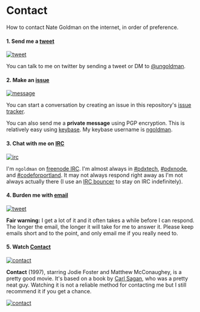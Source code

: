 # Contact

How to contact Nate Goldman on the internet, in order of preference.

#### 1. Send me a [tweet][tweet-url]

[![tweet][tweet-img]][tweet-url]

You can talk to me on twitter by sending a tweet or DM to [@ungoldman](http://twitter.com/ungoldman).

[tweet-img]: http://img.shields.io/badge/send-tweet-brightgreen.svg?style=flat-square
[tweet-url]: https://twitter.com/intent/tweet?text=@ungoldman%20

#### 2. Make an [issue][message-url]

[![message][message-img]][message-url]

You can start a conversation by creating an issue in this repository's [issue tracker](../../issues).

You can also send me a **private message** using PGP encryption. This is relatively easy using [keybase](https://keybase.io/). My keybase username is [ngoldman](https://keybase.io/ngoldman).

[message-img]: http://img.shields.io/badge/create-issue-green.svg?style=flat-square
[message-url]: ../../issues/new

#### 3. Chat with me on [IRC][irc-url]

[![irc][irc-img]][irc-url]

I'm `ngoldman` on [freenode IRC](https://freenode.net/). I'm almost always in [#pdxtech](http://webchat.freenode.net/?channels=pdxtech), [#pdxnode](http://webchat.freenode.net/?channels=pdxnode), and [#codeforportland](http://webchat.freenode.net/?channels=codeforportland). It may not always respond right away as I'm not always actually there (I use an [IRC bouncer](http://en.wikipedia.org/wiki/BNC_(software)) to stay on IRC indefinitely).

[irc-img]: http://img.shields.io/badge/join-freenode-yellow.svg?style=flat-square
[irc-url]: http://webchat.freenode.net/?channels=codeforportland

#### 4. Burden me with [email][email-url]

[![tweet][email-img]][email-url]

**Fair warning:** I get a lot of it and it often takes a while before I can respond. The longer the email, the longer it will take for me to answer it. Please keep emails short and to the point, and only email me if you really need to.

[email-img]: http://img.shields.io/badge/compose-email-orange.svg?style=flat-square
[email-url]: mailto:contact%20at%20ngoldman%20dot%20me

#### 5. Watch [Contact][contact-url]

[![contact][contact-img]][contact-url]

**Contact** (1997), starring Jodie Foster and Matthew McConaughey, is a pretty good movie. It's based on a book by [Carl Sagan](http://en.wikipedia.org/wiki/Carl_Sagan), who was a pretty neat guy. Watching it is not a reliable method for contacting me but I still recommend it if you get a chance.

[![contact][contact-poster]][contact-imdb]

[contact-img]: http://img.shields.io/badge/watch-contact-red.svg?style=flat-square
[contact-url]: https://www.youtube.com/watch?v=d9C2cF3KvP8
[contact-poster]: http://ia.media-imdb.com/images/M/MV5BMjEyMDQxMTMxMF5BMl5BanBnXkFtZTcwNTU0ODcyMg@@._V1_SX640_SY720_.jpg
[contact-imdb]: http://www.imdb.com/title/tt0118884/
